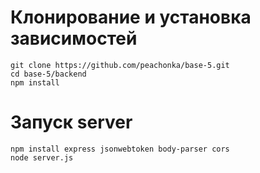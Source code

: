 # Клонирование и установка зависимостей
```
git clone https://github.com/peachonka/base-5.git
cd base-5/backend
npm install
```

# Запуск server
```
npm install express jsonwebtoken body-parser cors
node server.js
```
